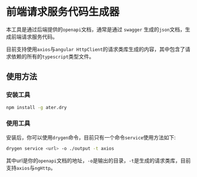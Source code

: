 # 前端请求服务代码生成器

本工具是通过后端提供的`openapi`文档，通常是通过 `swagger` 生成的`json`文档，生成前端请求服务代码。

目前支持使用`axios`与`angular HttpClient`的请求类库生成的内容，其中包含了请求依赖的所有的`typescript`类型文件。

## 使用方法

### 安装工具

```bash
npm install -g ater.dry
```

### 使用工具

安装后，你可以使用`drygen`命令，目前只有一个命令`service`使用方法如下:

```bash
drygen service <url> -o ./output -t axios
```

其中url是你的`openapi`文档的地址，`-o`是输出的目录，`-t`是生成的请求类库，目前支持`axios`与`ngHttp`。
